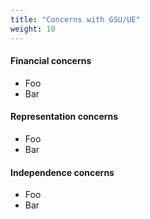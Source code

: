 ```yaml
---
title: "Concerns with GSU/UE"
weight: 10
---
```


#### Financial concerns

- Foo
- Bar

#### Representation concerns 

- Foo
- Bar

#### Independence concerns
 
- Foo
- Bar